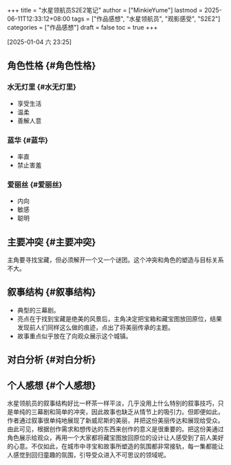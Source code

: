+++
title = "水星领航员S2E2笔记"
author = ["MinkieYume"]
lastmod = 2025-06-11T12:33:12+08:00
tags = ["作品感想", "水星领航员", "观影感受", "S2E2"]
categories = ["作品感想"]
draft = false
toc = true
+++

<span class="timestamp-wrapper"><span class="timestamp">[2025-01-04 六 23:25]</span></span>


## 角色性格 {#角色性格}


### 水无灯里 {#水无灯里}

-   享受生活
-   温柔
-   善解人意


### 蓝华 {#蓝华}

-   率直
-   禁止害羞


### 爱丽丝 {#爱丽丝}

-   内向
-   敏感
-   聪明


## 主要冲突 {#主要冲突}

主角要寻找宝藏，但必须解开一个又一个谜团。这个冲突和角色的塑造与目标关系不大。


## 叙事结构 {#叙事结构}

-   典型的三幕剧。
-   亮点在于找到宝藏是绝美的风景后，主角决定把宝箱和藏宝图放回原位，结果发现前人们同样这么做的痕迹，点出了将美丽传承的主题。
-   故事重点似乎放在了向观众展示这个城镇。


## 对白分析 {#对白分析}


## 个人感想 {#个人感想}

水星领航员的叙事结构好比一杯茶一样平淡，几乎没用上什么特别的叙事技巧，只是单纯的三幕剧和简单的冲突，因此故事也缺乏从情节上的吸引力。但即便如此，作者通过叙事很单纯地展现了新威尼斯的美丽，并把这份美丽传达和展现给受众。由此可见，根据创作需求和想传达的东西来创作的意义是很重要的。把这份美通过角色展示给观众，再用一个大家都将藏宝图放回原位的设计让人感受到了前人美好的心意。不仅如此，在城市中寻宝和故事所塑造的氛围都非常接轨，每一集都能让人感觉到回归童趣的氛围，引导受众进入不可思议的领域呢。
